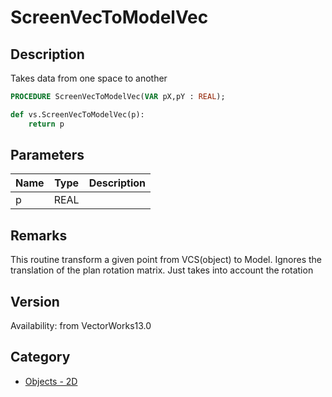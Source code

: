 # ScreenVecToModelVec

## Description
Takes data from one space to another

```pascal
PROCEDURE ScreenVecToModelVec(VAR pX,pY : REAL);
```

```python
def vs.ScreenVecToModelVec(p):
    return p
```

## Parameters
|Name|Type|Description|
|---|---|---|
|p|REAL|   |

## Remarks
This routine transform  a given point from VCS(object) to Model.  Ignores the translation of the plan rotation matrix. Just takes into account the rotation

## Version
Availability: from VectorWorks13.0

## Category
* [Objects - 2D](../Categories/Objects%20-%202D.md)
